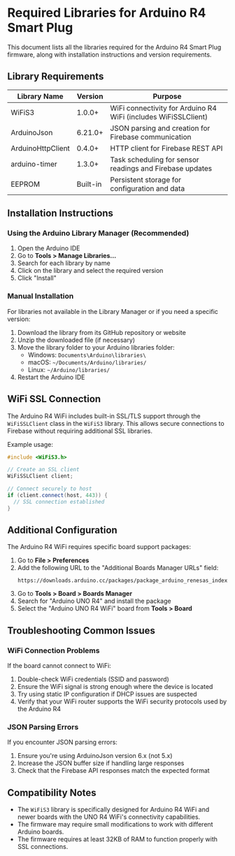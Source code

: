 # Required Libraries for Arduino R4 Smart Plug

This document lists all the libraries required for the Arduino R4 Smart Plug firmware, along with installation instructions and version requirements.

## Library Requirements

| Library Name | Version | Purpose |
|--------------|---------|---------|
| WiFiS3 | 1.0.0+ | WiFi connectivity for Arduino R4 WiFi (includes WiFiSSLClient) |
| ArduinoJson | 6.21.0+ | JSON parsing and creation for Firebase communication |
| ArduinoHttpClient | 0.4.0+ | HTTP client for Firebase REST API |
| arduino-timer | 1.3.0+ | Task scheduling for sensor readings and Firebase updates |
| EEPROM | Built-in | Persistent storage for configuration and data |

## Installation Instructions

### Using the Arduino Library Manager (Recommended)

1. Open the Arduino IDE
2. Go to **Tools > Manage Libraries...**
3. Search for each library by name
4. Click on the library and select the required version
5. Click "Install"

### Manual Installation

For libraries not available in the Library Manager or if you need a specific version:

1. Download the library from its GitHub repository or website
2. Unzip the downloaded file (if necessary)
3. Move the library folder to your Arduino libraries folder:
   - Windows: `Documents\Arduino\libraries\`
   - macOS: `~/Documents/Arduino/libraries/`
   - Linux: `~/Arduino/libraries/`
4. Restart the Arduino IDE

## WiFi SSL Connection

The Arduino R4 WiFi includes built-in SSL/TLS support through the `WiFiSSLClient` class in the `WiFiS3` library. This allows secure connections to Firebase without requiring additional SSL libraries.

Example usage:
```cpp
#include <WiFiS3.h>

// Create an SSL client
WiFiSSLClient client;

// Connect securely to host
if (client.connect(host, 443)) {
  // SSL connection established
}
```

## Additional Configuration

The Arduino R4 WiFi requires specific board support packages:

1. Go to **File > Preferences**
2. Add the following URL to the "Additional Boards Manager URLs" field:
   ```
   https://downloads.arduino.cc/packages/package_arduino_renesas_index.json
   ```
3. Go to **Tools > Board > Boards Manager**
4. Search for "Arduino UNO R4" and install the package
5. Select the "Arduino UNO R4 WiFi" board from **Tools > Board**

## Troubleshooting Common Issues

### WiFi Connection Problems

If the board cannot connect to WiFi:

1. Double-check WiFi credentials (SSID and password)
2. Ensure the WiFi signal is strong enough where the device is located
3. Try using static IP configuration if DHCP issues are suspected
4. Verify that your WiFi router supports the WiFi security protocols used by the Arduino R4

### JSON Parsing Errors

If you encounter JSON parsing errors:

1. Ensure you're using ArduinoJson version 6.x (not 5.x)
2. Increase the JSON buffer size if handling large responses
3. Check that the Firebase API responses match the expected format

## Compatibility Notes

- The `WiFiS3` library is specifically designed for Arduino R4 WiFi and newer boards with the UNO R4 WiFi's connectivity capabilities.
- The firmware may require small modifications to work with different Arduino boards.
- The firmware requires at least 32KB of RAM to function properly with SSL connections. 